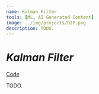 ```yaml
---
name: Kalman Filter
tools: [ML, AI Generated Content]
image: ../img/projects/DIP.png
description: TODO.
---
```

# _Kalman Filter_

[Code](https://github.com/liver121888/NTUBME-2021-MechatronicsIV-FinalProject)

TODO.